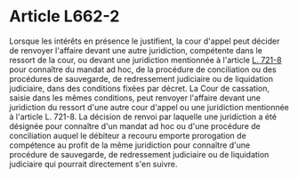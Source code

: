 # Article L662-2

<p>Lorsque les intérêts en présence le justifient, la cour d'appel peut décider de renvoyer l'affaire devant une autre juridiction, compétente dans le ressort de la cour, ou devant une juridiction mentionnée à l'article <a href='/affichCodeArticle.do?cidTexte=LEGITEXT000005634379&idArticle=LEGIARTI000030994342&dateTexte=&categorieLien=cid' title='Code de commerce - art. L721-8 (V)'>L. 721-8</a> pour connaître du mandat ad hoc, de la procédure de conciliation ou des procédures de sauvegarde, de redressement judiciaire ou de liquidation judiciaire, dans des conditions fixées par décret. La Cour de cassation, saisie dans les mêmes conditions, peut renvoyer l'affaire devant une juridiction du ressort d'une autre cour d'appel ou une juridiction mentionnée à l'article L. 721-8. La décision de renvoi par laquelle une juridiction a été désignée pour connaître d'un mandat ad hoc ou d'une procédure de conciliation auquel le débiteur a recouru emporte prorogation de compétence au profit de la même juridiction pour connaître d'une procédure de sauvegarde, de redressement judiciaire ou de liquidation judiciaire qui pourrait directement s'en suivre.</p>